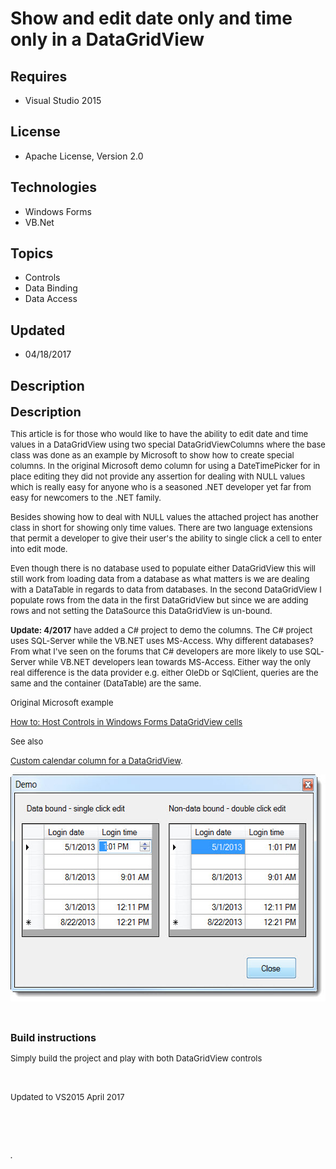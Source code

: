 # Show and edit date only and time only in a DataGridView
## Requires
- Visual Studio 2015
## License
- Apache License, Version 2.0
## Technologies
- Windows Forms
- VB.Net
## Topics
- Controls
- Data Binding
- Data Access
## Updated
- 04/18/2017
## Description

<p><span style="font-size:20px; font-weight:bold">Description</span></p>
<p><span style="font-size:small">This article is for those who would like to have the ability to edit date and time values in a DataGridView using two special DataGridViewColumns where the base class was done as an example by Microsoft to show how to create
 special columns. In the original Microsoft demo column for using a DateTimePicker for in place editing they did not provide any assertion for dealing with NULL values which is really easy for anyone who is a seasoned .NET developer yet far from easy for newcomers
 to the .NET family.</span></p>
<p><span style="font-size:small">Besides showing how to deal with NULL values the attached project has another class in short for showing only time values. There are two language extensions that permit a developer to give their user's the ability to single
 click a cell to enter into edit mode.</span></p>
<p><span style="font-size:small">Even though there is no database used to populate either DataGridView this will still work from loading data from a database as what matters is we are dealing with a DataTable in regards to data from databases. In the second
 DataGridView I populate rows from the data in the first DataGridView but since we are adding rows and not setting the DataSource this DataGridView is un-bound.</span></p>
<p><span style="font-size:small"><strong>Update: 4/2017</strong> have added a C# project to demo the columns. The C# project uses SQL-Server while the VB.NET uses MS-Access. Why different databases? From what I've seen on the forums that C# developers are more
 likely to use SQL-Server while VB.NET developers lean towards MS-Access. Either way the only real difference is the data provider e.g. either OleDb or SqlClient, queries are the same and the container (DataTable) are the same.</span></p>
<p><span style="font-size:small">Original Microsoft example</span></p>
<p><span style="font-size:small"><a href="http://msdn.microsoft.com/en-us/library/7tas5c80.aspx">How to: Host Controls in Windows Forms DataGridView cells</a></span></p>
<p><span style="font-size:small">See also&nbsp;</span></p>
<p><span style="font-size:small"><a href="http://code.msdn.microsoft.com/Custom-calendar-column-for-0c8c8c96">Custom calendar column for a DataGridView</a>.</span></p>
<p><span style="font-size:small"><img id="94807" src="94807-pm.jpg" alt="" width="585" height="363"></span></p>
<p><span style="font-size:small">&nbsp;</span></p>
<p><strong><span style="font-size:medium">Build instructions</span></strong></p>
<p><span style="font-size:small">Simply build the project and play with both DataGridView controls</span></p>
<p>&nbsp;</p>
<p><span style="font-size:small">Updated to VS2015 April 2017</span></p>
<p>&nbsp;</p>
<p>&nbsp;</p>
<p><em>. &nbsp;&nbsp;</em></p>
